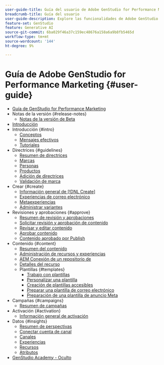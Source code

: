 ```yaml
---
user-guide-title: Guía del usuario de Adobe GenStudio for Performance Marketing
breadcrumb-title: Guía del usuario
user-guide-description: Explore las funcionalidades de Adobe GenStudio for Performance Marketing. Aprenda a crear rápidamente recursos en la marca, generar variaciones y optimizar experiencias.
feature-set: GenStudio
feature: Generative AI
source-git-commit: 6ba029f46a37c159ec48676a158a6a9b8fb5465d
workflow-type: tm+mt
source-wordcount: '144'
ht-degree: 9%

---
```



# Guía de Adobe GenStudio for Performance Marketing {#user-guide}

+ [Guía de GenStudio for Performance Marketing](home.md)
+ Notas de la versión {#release-notes}
   + [Notas de la versión de Beta](beta-release-notes.md)
+ [Introducción](get-started.md)
+ Introducción {#intro}
   + [Conceptos ](concepts.md)
   + [Mensajes efectivos](effective-prompts.md)
   + [Tutoriales](https://experienceleague.adobe.com/docs/genstudio/learning/tutorials.html)
+ Directrices {#guidelines}
   + [Resumen de directrices](guidelines/overview.md)
   + [Marcas](guidelines/brands.md)
   + [Personas](guidelines/personas.md)
   + [Productos](guidelines/products.md)
   + [Adición de directrices](guidelines/add-guidelines.md)
   + [Validación de marca](guidelines/brand-validation.md)
+ Crear {#create}
   + [Información general de [!DNL Create]](create/overview.md)
   + [Experiencias de correo electrónico](create/email-experiences.md)
   + [Metaexperiencias](create/meta-experiences.md)
   + [Administrar variantes](create/manage-variants.md)
+ Revisiones y aprobaciones {#approve}
   + [Resumen de revisión y aprobaciones](approvals/overview.md)
   + [Solicitar revisión y aprobación de contenido](approvals/request-review.md)
   + [Revisar y editar contenido](approvals/review-and-edit.md)
   + [Aprobar contenido](approvals/approve-content.md)
   + [Contenido aprobado por Publish](approvals/publish-content.md)
+ Contenido {#content}
   + [Resumen del contenido](content/overview.md)
   + [Administración de recursos y experiencias](content/manage-assets.md)
   + [AEM Conexión de un repositorio de](content/connect-aem-repo.md)
   + [Detalles del recurso](content/asset-details.md)
   + Plantillas {#templates}
      + [Trabajo con plantillas](content/use-templates.md)
      + [Personalizar una plantilla](content/customize-template.md)
      + [Creación de plantillas accesibles](content/accessibility-for-templates.md)
      + [Preparar una plantilla de correo electrónico](content/email-template.md)
      + [Preparación de una plantilla de anuncio Meta](content/meta-template.md)
+ Campañas {#campaigns}
   + [Resumen de campañas](campaigns/overview.md)
+ Activación {#activation}
   + [Información general de activación](activation/overview.md)
+ Datos {#insights}
   + [Resumen de perspectivas](insights/overview.md)
   + [Conectar cuenta de canal](insights/connect-channel.md)
   + [Canales](insights/channels.md)
   + [Experiencias](insights/experiences.md)
   + [Recursos](insights/assets.md)
   + [Atributos](insights/attributes.md)
+ [GenStudio Academy - Oculto](genstudioacademy.md)
